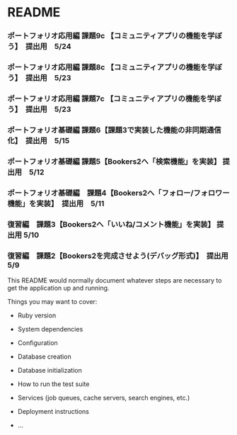 # README
### ポートフォリオ応用編 課題9c 【コミュニティアプリの機能を学ぼう】　提出用　5/24
### ポートフォリオ応用編 課題8c 【コミュニティアプリの機能を学ぼう】　提出用　5/23
### ポートフォリオ応用編 課題7c 【コミュニティアプリの機能を学ぼう】　提出用　5/23
### ポートフォリオ基礎編 課題6【課題3で実装した機能の非同期通信化】　提出用　5/15
### ポートフォリオ基礎編  課題5【Bookers2へ「検索機能」を実装】 提出用　5/12
### ポートフォリオ基礎編　課題4【Bookers2へ「フォロー/フォロワー機能」を実装】　提出用　5/11
### 復習編　課題3【Bookers2へ「いいね/コメント機能」を実装】 提出用 5/10
### 復習編　課題2【Bookers2を完成させよう(デバッグ形式)】　提出用 5/9


This README would normally document whatever steps are necessary to get the
application up and running.

Things you may want to cover:

* Ruby version

* System dependencies

* Configuration

* Database creation

* Database initialization

* How to run the test suite

* Services (job queues, cache servers, search engines, etc.)

* Deployment instructions

* ...
